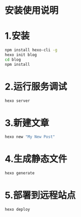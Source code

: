 # 安装使用说明

# 1.安装

```bash
npm install hexo-cli -g
hexo init blog
cd blog
npm install
```

# 2.运行服务调试

```bash
hexo server
```

# 3.新建文章

```bash
hexo new "My New Post"
```

# 4.生成静态文件

```bash
hexo generate
```

# 5.部署到远程站点

```bash
hexo deploy
```

